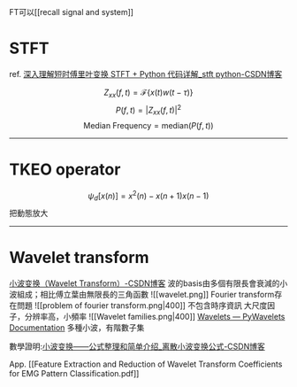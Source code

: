 FT可以[[recall signal and system]]
# STFT
ref. [深入理解短时傅里叶变换 STFT + Python 代码详解_stft python-CSDN博客](https://blog.csdn.net/weixin_44618906/article/details/116356081)

$$Z_{xx}(f,t) = \mathcal{F} \left\{ x(t) w(t - \tau) \right\}$$
$$P(f,t) = |Z_{xx}(f,t)|^2
$$
$$\text{Median Frequency} = \text{median} \left( P(f,t) \right)
$$


---
# TKEO operator
$$\psi_d[x(n)] = x^2(n) - x(n+1) x(n-1)$$
把動態放大

---
# Wavelet transform
[小波变换（Wavelet Transform）-CSDN博客](https://blog.csdn.net/Forlogen/article/details/88535027)
波的basis由多個有限長會衰減的小波組成；相比傅立葉由無限長的三角函數
![[wavelet.png]]
Fourier transform存在問題
![[problem of fourier transform.png|400]]
不包含時序資訊
大尺度因子，分辨率高，小頻率
![[Wavelet families.png|400]]
[Wavelets — PyWavelets Documentation](https://pywavelets.readthedocs.io/en/latest/ref/wavelets.html)
多種小波，有階數子集

數學證明:[小波变换——公式整理和简单介绍_离散小波变换公式-CSDN博客](https://blog.csdn.net/qq_32071849/article/details/103963394)

App. [[Feature Extraction and Reduction of Wavelet Transform Coefficients for EMG Pattern Classification.pdf]]

